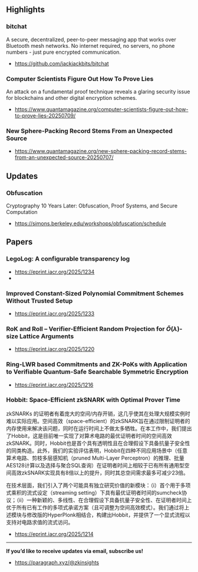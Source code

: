 ## Highlights

### bitchat
A secure, decentralized, peer-to-peer messaging app that works over Bluetooth mesh networks. No internet required, no servers, no phone numbers - just pure encrypted communication.
- <https://github.com/jackjackbits/bitchat>

### Computer Scientists Figure Out How To Prove Lies
An attack on a fundamental proof technique reveals a glaring security issue for blockchains and other digital encryption schemes.
- <https://www.quantamagazine.org/computer-scientists-figure-out-how-to-prove-lies-20250709/>

### New Sphere-Packing Record Stems From an Unexpected Source
- <https://www.quantamagazine.org/new-sphere-packing-record-stems-from-an-unexpected-source-20250707/>

## Updates
### Obfuscation
Cryptography 10 Years Later: Obfuscation, Proof Systems, and Secure Computation
- <https://simons.berkeley.edu/workshops/obfuscation/schedule>
## Papers

### LegoLog: A configurable transparency log
- <https://eprint.iacr.org/2025/1234>
- 
### Improved Constant-Sized Polynomial Commitment Schemes Without Trusted Setup
- <https://eprint.iacr.org/2025/1233>

### RoK and Roll – Verifier-Efficient Random Projection for $\tilde{O}(\lambda)$-size Lattice Arguments
- <https://eprint.iacr.org/2025/1220>

### Ring-LWR based Commitments and ZK-PoKs with Application to Verifiable Quantum-Safe Searchable Symmetric Encryption
- <https://eprint.iacr.org/2025/1216>

### Hobbit: Space-Efficient zkSNARK with Optimal Prover Time
zkSNARKs 的证明者有着庞大的空间/内存开销，这几乎使其在处理大规模实例时难以实际应用。空间高效（space-efficient）的zkSNARK旨在通过限制证明者的内存使用来解决该问题，同时在运行时间上不做太多牺牲。在本工作中，我们提出了Hobbit，这是目前唯一实现了对算术电路的最优证明者时间的空间高效zkSNARK。同时，Hobbit也是首个具有透明性且在合理假设下具备抗量子安全性的同类构造。此外，我们的实验评估表明，Hobbit在四种不同应用场景中（任意算术电路、剪枝多层感知机（pruned Multi-Layer Perceptron）的推理、批量AES128计算以及选择与聚合SQL查询）在证明者时间上相较于已有所有通用型空间高效zkSNARK实现具有8倍以上的提升，同时其总空间需求最多可减少23倍。

在技术层面，我们引入了两个可能具有独立研究价值的新模块：（i）首个用于多项式乘积的流式设定（streaming setting）下具有最优证明者时间的sumcheck协议；（ii）一种新颖的、多线性、在合理假设下具备抗量子安全性、在证明者时间上优于所有已有工作的多项式承诺方案（且可调整为空间高效模式）。我们通过将上述模块与修改版的HyperPlonk相结合，构建出Hobbit，并提供了一个显式流程以支持对电路求值的流式访问。
- <https://eprint.iacr.org/2025/1214>

---
**If you’d like to receive updates via email, subscribe us!**

- <https://paragraph.xyz/@zkinsights>
